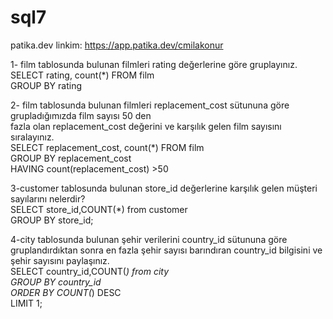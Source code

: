 # sql7
patika.dev linkim: https://app.patika.dev/cmilakonur <br />

1- film tablosunda bulunan filmleri rating değerlerine göre gruplayınız. <br />
SELECT rating, count(*) FROM film <br />
GROUP BY rating  <br />
    
2- film tablosunda bulunan filmleri replacement_cost sütununa göre grupladığımızda film sayısı 50 den <br />
fazla olan replacement_cost değerini ve karşılık gelen film sayısını sıralayınız. <br />
SELECT replacement_cost, count(*) FROM film  <br />
GROUP BY replacement_cost <br />
HAVING count(replacement_cost) >50 <br />

3-customer tablosunda bulunan store_id değerlerine karşılık gelen müşteri sayılarını nelerdir?  <br />
SELECT store_id,COUNT(*) from customer <br />
GROUP BY store_id; <br />

4-city tablosunda bulunan şehir verilerini country_id sütununa göre gruplandırdıktan sonra en fazla şehir
sayısı barındıran country_id bilgisini ve şehir sayısını paylaşınız. <br />
SELECT country_id,COUNT(*) from city <br />
GROUP BY country_id <br />
ORDER BY COUNT(*) DESC <br />
LIMIT 1; <br />
